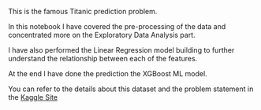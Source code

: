 This is the famous Titanic prediction problem.

In this notebook I have covered the pre-processing of the data and 
concentrated more on the Exploratory Data Analysis part.

I have also performed the Linear Regression model building to further understand
the relationship between each of the features. 

At the end I have done the prediction the XGBoost ML model.

You can refer to the details about this dataset and the problem statement in the  [Kaggle Site](https://www.kaggle.com/c/titanic/overview)
